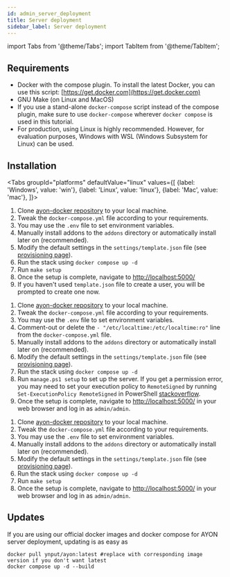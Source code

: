 ```yaml
---
id: admin_server_deployment
title: Server deployment
sidebar_label: Server deployment
---
```


import Tabs from '@theme/Tabs';
import TabItem from '@theme/TabItem';

## Requirements

-   Docker with the compose plugin. To install the latest Docker, you can use this script: [https://get.docker.com](https://get.docker.com)
-   GNU Make (on Linux and MacOS)
-   If you use a stand-alone `docker-compose` script instead of the compose plugin, make sure to use `docker-compose` wherever `docker compose` is used in this tutorial.
-   For production, using Linux is highly recommended. However, for evaluation purposes, Windows with WSL (Windows Subsystem for Linux) can be used.

## Installation

<Tabs
groupId="platforms"
defaultValue="linux"
values={[
{label: 'Windows', value: 'win'},
{label: 'Linux', value: 'linux'},
{label: 'Mac', value: 'mac'},
]}>

<TabItem value="linux">
<ReactMarkdown>

1. Clone [ayon-docker repository](https://github.com/ynput/ayon-docker) to your local machine.
2. Tweak the `docker-compose.yml` file according to your requirements.
3. You may use the `.env` file to set environment variables.
4. Manually install addons to the `addons` directory or automatically install later on (recommended).
5. Modify the default settings in the `settings/template.json` file (see [provisioning page](admin_server_provisioning.md#configuration-file)).
6. Run the stack using `docker compose up -d`
7. Run `make setup`
8. Once the setup is complete, navigate to [http://localhost:5000/](http://localhost:5000/)
9. If you haven't used `template.json` file to create a user, you will be prompted to create one now.

</ReactMarkdown>
</TabItem>

<TabItem value="win">
<ReactMarkdown>

1. Clone [ayon-docker repository](https://github.com/ynput/ayon-docker) to your local machine.
2. Tweak the `docker-compose.yml` file according to your requirements.
3. You may use the `.env` file to set environment variables.
4. Comment-out or delete the `- "/etc/localtime:/etc/localtime:ro"` line from the `docker-compose.yml` file.
5. Manually install addons to the `addons` directory or automatically install later on (recommended).
6. Modify the default settings in the `settings/template.json` file (see [provisioning page](admin_server_provisioning.md#configuration-file)).
7. Run the stack using `docker compose up -d`
8. Run `manage.ps1 setup` to set up the server. If you get a permission error, you may need to set your execution policy to `RemoteSigned` by running `Set-ExecutionPolicy RemoteSigned` in PowerShell [stackoverflow](https://stackoverflow.com/questions/10635/why-are-my-powershell-scripts-not-running).
9. Once the setup is complete, navigate to [http://localhost:5000/](http://localhost:5000/) in your web browser and log in as `admin/admin`.

</ReactMarkdown>
</TabItem>

<TabItem value="mac">
<ReactMarkdown>

1. Clone [ayon-docker repository](https://github.com/ynput/ayon-docker) to your local machine.
2. Tweak the `docker-compose.yml` file according to your requirements.
3. You may use the `.env` file to set environment variables.
4. Manually install addons to the `addons` directory or automatically install later on (recommended).
5. Modify the default settings in the `settings/template.json` file (see [provisioning page](admin_server_provisioning.md#configuration-file)).
6. Run the stack using `docker compose up -d`
7. Run `make setup`
8. Once the setup is complete, navigate to [http://localhost:5000/](http://localhost:5000/) in your web browser and log in as `admin/admin`.

</ReactMarkdown>
</TabItem>

</Tabs>

## Updates

If you are using our official docker images and docker compose for AYON server deployment, updating is as easy as

```shell
docker pull ynput/ayon:latest #replace with corresponding image version if you don't want latest
docker compose up -d --build
```

